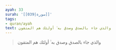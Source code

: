 ```yaml
---
ayah: 33
surah: '[[039|سورة]]'
tags:
- quran/ayah
text: والذي جاء بالصدق وصدق به ۙ أولئك هم المتقون
---
```

> والذي جاء بالصدق وصدق به ۙ أولئك هم المتقون
